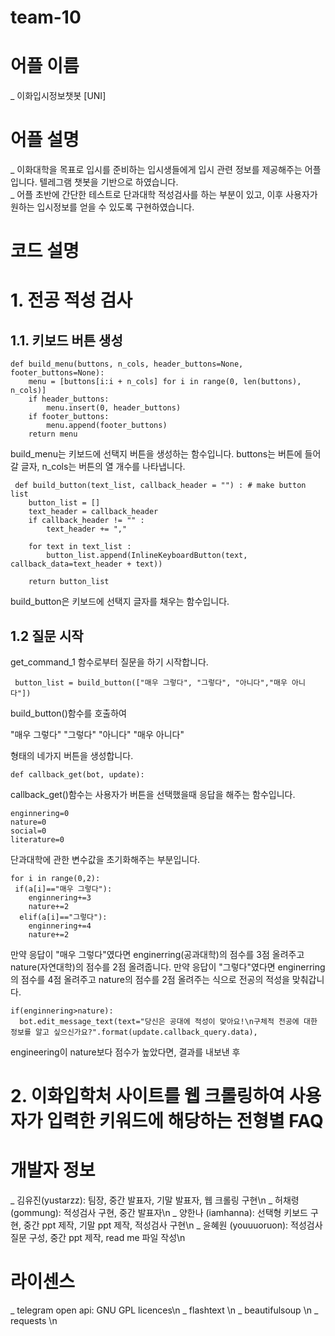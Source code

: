 # team-10

# 어플 이름 
_ 이화입시정보챗봇 [UNI]
# 어플 설명 
_ 이화대학을 목표로 입시를 준비하는 입시생들에게 입시 관련 정보를 제공해주는 어플입니다. 텔레그램 챗봇을 기반으로 하였습니다.\
_ 어플 초반에 간단한 테스트로 단과대학 적성검사를 하는 부분이 있고, 이후 사용자가 원하는 입시정보를 얻을 수 있도록 구현하였습니다.
# 코드 설명
# 1. 전공 적성 검사
## 1.1. 키보드 버튼 생성
```
def build_menu(buttons, n_cols, header_buttons=None, footer_buttons=None):
    menu = [buttons[i:i + n_cols] for i in range(0, len(buttons), n_cols)]
    if header_buttons:
        menu.insert(0, header_buttons)
    if footer_buttons:
        menu.append(footer_buttons)
    return menu
```
build_menu는 키보드에 선택지 버튼을 생성하는 함수입니다. buttons는 버튼에 들어갈 글자, n_cols는 버튼의 열 개수를 나타냅니다.

```
 def build_button(text_list, callback_header = "") : # make button list
    button_list = []
    text_header = callback_header
    if callback_header != "" :
        text_header += ","

    for text in text_list :
        button_list.append(InlineKeyboardButton(text, callback_data=text_header + text))

    return button_list
``` 
build_button은 키보드에 선택지 글자를 채우는 함수입니다.

## 1.2 질문 시작
get_command_1 함수로부터 질문을 하기 시작합니다.

```
 button_list = build_button(["매우 그렇다", "그렇다", "아니다","매우 아니다"]) 
``` 
build_button()함수를 호출하여 

"매우 그렇다"  "그렇다"
"아니다"  "매우 아니다" 

형태의 네가지 버튼을 생성합니다.


```
def callback_get(bot, update):

```
callback_get()함수는 사용자가 버튼을 선택했을때 응답을 해주는 함수입니다.

```
enginnering=0
nature=0
social=0
literature=0
```
단과대학에 관한 변수값을 초기화해주는 부분입니다.

```
for i in range(0,2):
 if(a[i]=="매우 그렇다"):
    enginnering+=3
    nature+=2
  elif(a[i]=="그렇다"):
    enginnering+=4
    nature+=2
```
만약 응답이 "매우 그렇다"였다면 enginerring(공과대학)의 점수를 3점 올려주고 nature(자연대학)의 점수를 2점 올려줍니다.
만약 응답이 "그렇다"였다면 enginerring의 점수를 4점 올려주고 nature의 점수를 2점 올려주는 식으로 전공의 적성을 맞춰갑니다.


```
if(enginnering>nature):
  bot.edit_message_text(text="당신은 공대에 적성이 맞아요!\n구체적 전공에 대한 정보를 알고 싶으신가요?".format(update.callback_query.data),
```
engineering이 nature보다 점수가 높았다면, 결과를 내보낸 후 









# 2. 이화입학처 사이트를 웹 크롤링하여 사용자가 입력한 키워드에 해당하는 전형별 FAQ 



















# 개발자 정보 
_ 김유진(yustarzz): 팀장, 중간 발표자, 기말 발표자, 웹 크롤링 구현\n
_ 허채령 (gommung): 적성검사 구현, 중간 발표자\n
_ 양한나 (iamhanna): 선택형 키보드 구현, 중간 ppt 제작, 기말 ppt 제작, 적성검사 구현\n
_ 윤혜원 (youuuoruon): 적성검사 질문 구성, 중간 ppt 제작, read me 파일 작성\n

# 라이센스
_ telegram open api:  GNU GPL licences\n
_ flashtext \n
_ beautifulsoup \n
_ requests \n

